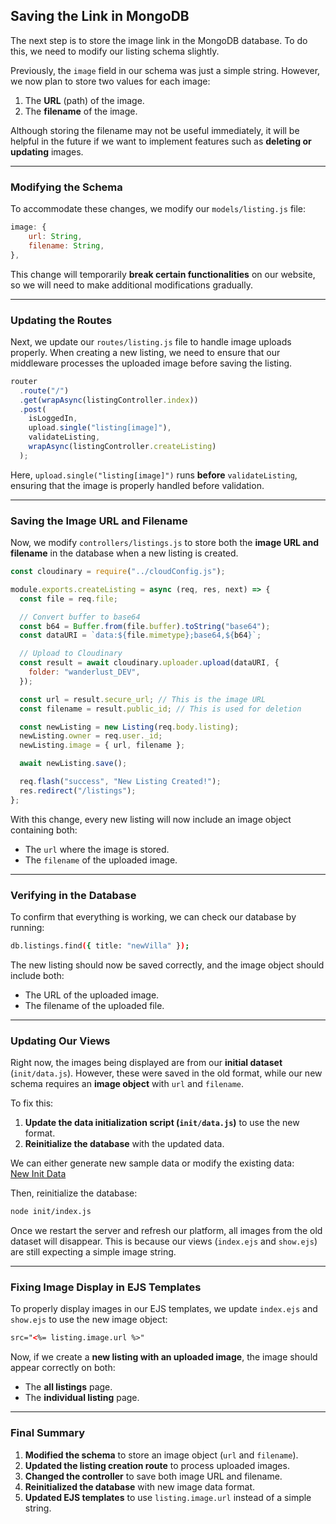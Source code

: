 ## **Saving the Link in MongoDB**

The next step is to store the image link in the MongoDB database. To do this, we need to modify our listing schema slightly.

Previously, the `image` field in our schema was just a simple string. However, we now plan to store two values for each image:

1. The **URL** (path) of the image.
2. The **filename** of the image.

Although storing the filename may not be useful immediately, it will be helpful in the future if we want to implement features such as **deleting or updating** images.

---

### **Modifying the Schema**

To accommodate these changes, we modify our `models/listing.js` file:

```js
image: {
    url: String,
    filename: String,
},
```

This change will temporarily **break certain functionalities** on our website, so we will need to make additional modifications gradually.

---

### **Updating the Routes**

Next, we update our `routes/listing.js` file to handle image uploads properly. When creating a new listing, we need to ensure that our middleware processes the uploaded image before saving the listing.

```js
router
  .route("/")
  .get(wrapAsync(listingController.index))
  .post(
    isLoggedIn,
    upload.single("listing[image]"),
    validateListing,
    wrapAsync(listingController.createListing)
  );
```

Here, `upload.single("listing[image]")` runs **before** `validateListing`, ensuring that the image is properly handled before validation.

---

### **Saving the Image URL and Filename**

Now, we modify `controllers/listings.js` to store both the **image URL and filename** in the database when a new listing is created.

```js
const cloudinary = require("../cloudConfig.js");

module.exports.createListing = async (req, res, next) => {
  const file = req.file;

  // Convert buffer to base64
  const b64 = Buffer.from(file.buffer).toString("base64");
  const dataURI = `data:${file.mimetype};base64,${b64}`;

  // Upload to Cloudinary
  const result = await cloudinary.uploader.upload(dataURI, {
    folder: "wanderlust_DEV",
  });

  const url = result.secure_url; // This is the image URL
  const filename = result.public_id; // This is used for deletion

  const newListing = new Listing(req.body.listing);
  newListing.owner = req.user._id;
  newListing.image = { url, filename };

  await newListing.save();

  req.flash("success", "New Listing Created!");
  res.redirect("/listings");
};
```

With this change, every new listing will now include an image object containing both:

- The `url` where the image is stored.
- The `filename` of the uploaded image.

---

### **Verifying in the Database**

To confirm that everything is working, we can check our database by running:

```sh
db.listings.find({ title: "newVilla" });
```

The new listing should now be saved correctly, and the image object should include both:

- The URL of the uploaded image.
- The filename of the uploaded file.

---

### **Updating Our Views**

Right now, the images being displayed are from our **initial dataset** (`init/data.js`). However, these were saved in the old format, while our new schema requires an **image object** with `url` and `filename`.

To fix this:

1. **Update the data initialization script (`init/data.js`)** to use the new format.
2. **Reinitialize the database** with the updated data.

We can either generate new sample data or modify the existing data:  
[New Init Data](https://drive.google.com/drive/folders/10uB6zyVQIOfa1ngmgsPDpHSND8IDi5do)

Then, reinitialize the database:

```sh
node init/index.js
```

Once we restart the server and refresh our platform, all images from the old dataset will disappear. This is because our views (`index.ejs` and `show.ejs`) are still expecting a simple image string.

---

### **Fixing Image Display in EJS Templates**

To properly display images in our EJS templates, we update `index.ejs` and `show.ejs` to use the new image object:

```html
src="<%= listing.image.url %>"
```

Now, if we create a **new listing with an uploaded image**, the image should appear correctly on both:

- The **all listings** page.
- The **individual listing** page.

---

### **Final Summary**

1. **Modified the schema** to store an image object (`url` and `filename`).
2. **Updated the listing creation route** to process uploaded images.
3. **Changed the controller** to save both image URL and filename.
4. **Reinitialized the database** with new image data format.
5. **Updated EJS templates** to use `listing.image.url` instead of a simple string.
